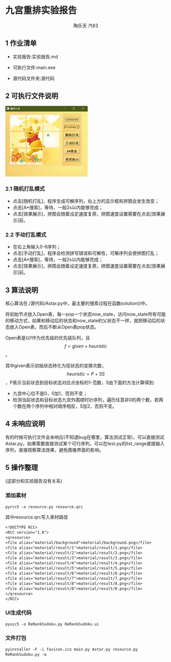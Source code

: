 # 九宫重排实验报告

<center> 陶乐天 汽83</center>

## 1 作业清单

- 实验报告:实验报告.md

- 可执行文件:main.exe

- 源代码文件夹:源代码

  

## 2 可执行文件说明

<img src=".\fig\image-20201021195546584.png" alt="image-20201021195546584" style="zoom:50%;" />

### 2.1 随机打乱模式

- 点击[随机打乱]，程序生成可解序列，右上方的显示框和拼图会发生改变；
- 点击[A*搜索]，等待，一般2s以内能够完成；
- 点击[效果展示]，拼图会随着设定速度复原，拼图速度设置需要在点击[效果展示]前。

### 2.2 手动打乱模式

- 在右上角输入0-8序列；
- 点击[手动打乱]，程序会检测拼写错误和可解性，可解序列会使拼图打乱；
- 点击[A*搜索]，等待，一般2s以内能够完成；
- 点击[效果展示]，拼图会随着设定速度复原，拼图速度设置需要在点击[效果展示]前。



## 3 算法说明

核心算法在./源代码/Astar.py中，最主要的搜索过程在函数solution()中。

将初始节点放入Open表，每一pop一个状态now_state，访问now_state所有可能的移动方式，如果和移动后的状态和now_state的父状态不一样，就把移动后的状态放入Open表，而后不断从Open表pop状态。

Open表是以f作为优先级的优先级队列，且$$f=given+heuristic$$。

其中given表示初始状态转化为现状态的变换次数，$$heuristic=P+3S$$，P表示当前状态到目标状态对应点坐标的1-范数，S由下面的方法计算得到:

- 九宫中心位不是0，S加1，否则不变；
- 检测当前状态和目标状态九宫外围顺时针序列，遍历任意非0的两个数，若两个数在两个序列中相对顺序相反，S加2，否则不变。



## 4 未响应说明

有的时候可执行文件会未响应(不知道bug在哪里，算法测试正常)，可以直接测试Astar.py。如果需要直接测试某个可行序列，可以在test.py的list_range直接输入序列，直接观察算法效果，避免图像界面的影响。



## 5 操作整理

(这部分和实验报告没有关系)

### 添加素材

```
pyrcc5 -o resource.py resource.qrc
```

其中resource.qrc写入素材路径

```
<!DOCTYPE RCC> 
<RCC version="1.0"> 
<qresource> 
<file alias="material/background">material/background.png</file> 
<file alias="material/result/1">material/result/1.png</file>
<file alias="material/result/2">material/result/2.png</file>
<file alias="material/result/3">material/result/3.png</file>
<file alias="material/result/4">material/result/4.png</file>
<file alias="material/result/5">material/result/5.png</file>
<file alias="material/result/6">material/result/6.png</file>
<file alias="material/result/7">material/result/7.png</file>
<file alias="material/result/8">material/result/8.png</file>
<file alias="material/result/0">material/result/0.png</file>
</qresource> 
</RCC>
```

### UI生成代码

```
pyuic5 -o ReRankSudoku.py ReRankSudoku.ui
```

### 文件打包

```
pyinstaller -F -i favicon.ico main.py Astar.py resource.py ReRankSudoku.py -w
```



